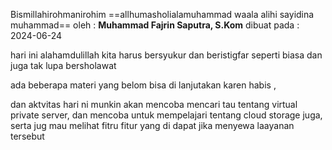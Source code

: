 Bismillahirohmanirohim 
==allhumasholialamuhammad waala alihi sayidina muhammad==
oleh : **Muhammad Fajrin Saputra, S.Kom** 
dibuat pada : 2024-06-24


hari ini alahamdulillah kita harus bersyukur dan beristigfar seperti biasa
dan juga tak lupa bersholawat

ada beberapa materi yang belom bisa di lanjutakan karen habis ,

dan aktvitas hari ni munkin akan mencoba mencari tau tentang virtual private server, dan mencoba untuk mempelajari tentang cloud storage juga, serta jug mau melihat fitru fitur yang di dapat jika menyewa laayanan tersebut


